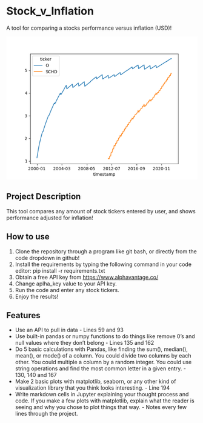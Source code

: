 # Stock_v_Inflation
A tool for comparing a stocks performance versus inflation (USD)!

![This is an image](/Figure_2.png)

## Project Description
This tool compares any amount of stock tickers entered by user, and shows performance adjusted for inflation!

## How to use

1. Clone the repository through a program like git bash, or directly from the code dropdown in github!
2. Install the requirements by typing the following command in your code editor: pip install -r requirements.txt
3. Obtain a free API key from https://www.alphavantage.co/
4. Change aplha_key value to your API key.
5. Run the code and enter any stock tickers.
6. Enjoy the results!

## Features
- Use an API to pull in data - Lines 59 and 93 
- Use built-in pandas or numpy functions to do things like remove 0’s and null values where they don’t belong - Lines 135 and 162 
- Do 5 basic calculations with Pandas, like finding the sum(), median(), mean(), or mode() of a column. You could divide two columns by each other. You could multiple a column by a random integer. You could use string operations and find the most common letter in a given entry. - 130, 140 and 167 
- Make 2 basic plots with matplotlib, seaborn, or any other kind of visualization library that you think looks interesting. - Line 194 
- Write markdown cells in Jupyter explaining your thought process and code. If you make a few plots with matplotlib, explain what the reader is seeing and why you chose to plot things that way. - Notes every few lines through the project.
